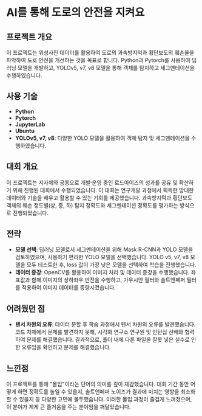 # AI를 통해 도로의 안전을 지켜요

## 프로젝트 개요
이 프로젝트는 위성사진 데이터를 활용하여 도로의 과속방지턱과 횡단보도의 훼손율을 파악하여 도로 안전을 개선하는 것을 목표로 합니다. Python과 Pytorch를 사용하여 딥러닝 모델을 개발하고, YOLOv5, v7, v8 모델을 통해 객체를 탐지하고 세그멘테이션을 수행하였습니다.

## 사용 기술
- **Python**
- **Pytorch**
- **JupyterLab**
- **Ubuntu**
- **YOLOv5, v7, v8**: 다양한 YOLO 모델을 활용하여 객체 탐지 및 세그멘테이션을 수행하였습니다.

## 대회 개요
이 프로젝트는 지자체와 공동으로 개발⸱운영 중인 로드아이즈의 성과를 공유 및 확산하기 위해 진행된 대회에서 수행되었습니다. 이 대회는 연구개발 과정에서 획득한 방대한 데이터와 기술을 배우고 활용할 수 있는 기회를 제공했습니다. 과속방지턱과 횡단보도 객체의 훼손 정도별(상, 중, 하) 탐지 정확도와 세그멘테이션 정확도를 평가하는 방식으로 진행되었습니다.

## 전략
- **모델 선택**: 딥러닝 모델로서 세그멘테이션을 위해 Mask R-CNN과 YOLO 모델을 검토하였으며, 사용하기 편리한 YOLO 모델을 선택했습니다. YOLO v5, v7, v8 모델을 모두 테스트한 후, loss 값이 가장 낮은 모델을 선택하여 학습을 진행했습니다.
- **데이터 증강**: OpenCV를 활용하여 이미지 처리 및 데이터 증강을 수행했습니다. 좌표값과 함께 이미지의 상하좌우 반전을 수행하고, 가우시안 필터와 솔트앤페퍼 필터를 적용하여 이미지 데이터를 증량시켰습니다.

## 어려웠던 점
- **텐서 차원의 오류**: 데이터 분할 후 학습 과정에서 텐서 차원의 오류를 발견했습니다. 코드 자체에서 문제를 발견하지 못해, 시각화 연구소 연구원 및 인턴십 선배와 협력하여 문제를 해결했습니다. 결과적으로, 폴더 내에 다른 파일을 잘못 넣은 실수로 인한 오류임을 확인하고 문제를 해결했습니다.

## 느낀점
이 프로젝트를 통해 "몰입"이라는 단어의 의미를 깊이 체감했습니다. 대회 기간 동안 어떻게 하면 정확도를 높일 수 있을지, 솔트앤페퍼 노이즈가 결과에 미치는 영향을 최소화할 수 있을지 등 다양한 고민에 몰두했습니다. 이러한 몰입 과정이 즐겁게 느껴졌으며, 이 분야가 제게 큰 즐거움을 주는 분야임을 깨달았습니다.
